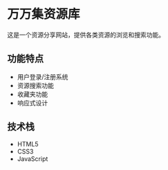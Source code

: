 # 万万集资源库

这是一个资源分享网站，提供各类资源的浏览和搜索功能。

## 功能特点

- 用户登录/注册系统
- 资源搜索功能
- 收藏夹功能
- 响应式设计

## 技术栈

- HTML5
- CSS3
- JavaScript 